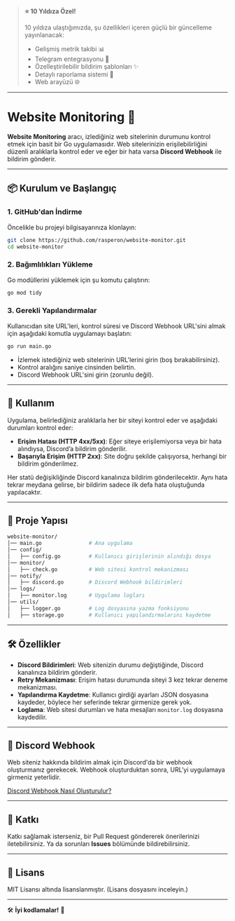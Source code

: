 > **⭐ 10 Yıldıza Özel!**
> 
> 10 yıldıza ulaştığımızda, şu özellikleri içeren güçlü bir güncelleme yayınlanacak:
> - Gelişmiş metrik takibi 📊
> - Telegram entegrasyonu 📱
> - Özelleştirilebilir bildirim şablonları ✨
> - Detaylı raporlama sistemi 📑
> - Web arayüzü 🌐
---

# Website Monitoring 🚀

**Website Monitoring** aracı, izlediğiniz web sitelerinin durumunu kontrol etmek için basit bir Go uygulamasıdır. Web sitelerinizin erişilebilirliğini düzenli aralıklarla kontrol eder ve eğer bir hata varsa **Discord Webhook** ile bildirim gönderir.

---

## 📦 **Kurulum ve Başlangıç**

### 1. **GitHub'dan İndirme**
Öncelikle bu projeyi bilgisayarınıza klonlayın:

```bash
git clone https://github.com/rasperon/website-monitor.git
cd website-monitor
```

### 2. **Bağımlılıkları Yükleme**
Go modüllerini yüklemek için şu komutu çalıştırın:

```bash
go mod tidy
```

### 3. **Gerekli Yapılandırmalar**
Kullanıcıdan site URL'leri, kontrol süresi ve Discord Webhook URL'sini almak için aşağıdaki komutla uygulamayı başlatın:

```bash
go run main.go
```

- İzlemek istediğiniz web sitelerinin URL'lerini girin (boş bırakabilirsiniz).  
- Kontrol aralığını saniye cinsinden belirtin.  
- Discord Webhook URL'sini girin (zorunlu değil).

---

## 🔧 **Kullanım**

Uygulama, belirlediğiniz aralıklarla her bir siteyi kontrol eder ve aşağıdaki durumları kontrol eder:

- **Erişim Hatası (HTTP 4xx/5xx)**: Eğer siteye erişilemiyorsa veya bir hata alındıysa, Discord’a bildirim gönderilir.  
- **Başarıyla Erişim (HTTP 2xx)**: Site doğru şekilde çalışıyorsa, herhangi bir bildirim gönderilmez.

Her statü değişikliğinde Discord kanalınıza bildirim gönderilecektir. Aynı hata tekrar meydana gelirse, bir bildirim sadece ilk defa hata oluştuğunda yapılacaktır.

---

## 🔨 **Proje Yapısı**

```bash
website-monitor/
│── main.go               # Ana uygulama
│── config/
│   ├── config.go         # Kullanıcı girişlerinin alındığı dosya
│── monitor/
│   ├── check.go          # Web sitesi kontrol mekanizması
│── notify/
│   ├── discord.go        # Discord Webhook bildirimleri
│── logs/
│   ├── monitor.log       # Uygulama logları
│── utils/
│   ├── logger.go         # Log dosyasına yazma fonksiyonu
│   ├── storage.go        # Kullanıcı yapılandırmalarını kaydetme
```

---

## 🛠 **Özellikler**

- **Discord Bildirimleri**: Web sitenizin durumu değiştiğinde, Discord kanalınıza bildirim gönderir.
- **Retry Mekanizması**: Erişim hatası durumunda siteyi 3 kez tekrar deneme mekanizması.
- **Yapılandırma Kaydetme**: Kullanıcı girdiği ayarları JSON dosyasına kaydeder, böylece her seferinde tekrar girmenize gerek yok.
- **Loglama**: Web sitesi durumları ve hata mesajları `monitor.log` dosyasına kaydedilir.

---

## 📲 **Discord Webhook**

Web siteniz hakkında bildirim almak için Discord'da bir webhook oluşturmanız gerekecek. Webhook oluşturduktan sonra, URL'yi uygulamaya girmeniz yeterlidir.

[Discord Webhook Nasıl Oluşturulur?](https://support.discord.com/hc/en-us/articles/228383668-Intro-to-Webhooks)

---

## 💬 **Katkı**

Katkı sağlamak isterseniz, bir Pull Request göndererek önerilerinizi iletebilirsiniz. Ya da sorunları **Issues** bölümünde bildirebilirsiniz.

---

## 📜 **Lisans**

MIT Lisansı altında lisanslanmıştır. (Lisans dosyasını inceleyin.)

---

🛠 **İyi kodlamalar!** 🚀
